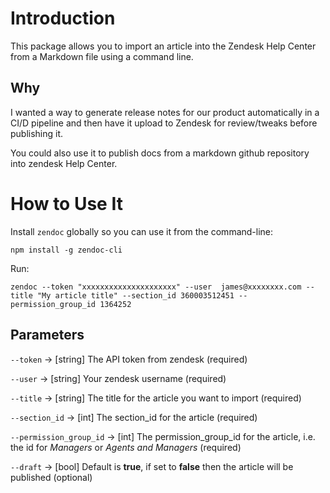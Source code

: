 # Introduction 
This package allows you to import an article into the Zendesk Help Center from a Markdown file using a command line. 

## Why
I wanted a way to generate release notes for our product automatically in a CI/D pipeline and then have it upload to Zendesk for review/tweaks before publishing it. 

You could also use it to publish docs from a markdown github repository into zendesk Help Center.


# How to Use It
Install `zendoc` globally so you can use it from the command-line:
```
npm install -g zendoc-cli
```

Run:
```
zendoc --token "xxxxxxxxxxxxxxxxxxxxx" --user  james@xxxxxxxx.com --title "My article title" --section_id 360003512451 --permission_group_id 1364252
```

## Parameters
`--token` -> [string] The API token from zendesk (required)

`--user` -> [string] Your zendesk username (required)

`--title` -> [string] The title for the article you want to import (required)

`--section_id` -> [int] The section_id for the article (required)

`--permission_group_id` -> [int] The permission_group_id for the article, i.e. the id for *Managers* or *Agents and Managers* (required)

`--draft` -> [bool] Default is **true**, if set to **false** then the article will be published (optional)




